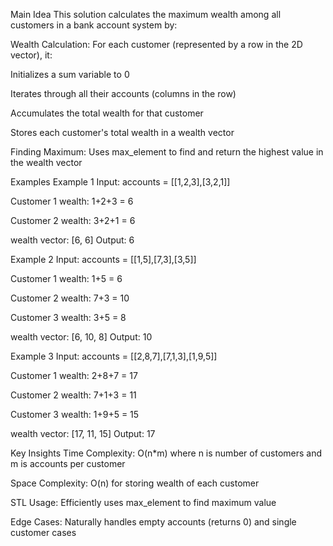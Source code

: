 Main Idea
This solution calculates the maximum wealth among all customers in a bank account system by:

Wealth Calculation: For each customer (represented by a row in the 2D vector), it:

Initializes a sum variable to 0

Iterates through all their accounts (columns in the row)

Accumulates the total wealth for that customer

Stores each customer's total wealth in a wealth vector

Finding Maximum: Uses max_element to find and return the highest value in the wealth vector

Examples
Example 1
Input: accounts = [[1,2,3],[3,2,1]]

Customer 1 wealth: 1+2+3 = 6

Customer 2 wealth: 3+2+1 = 6

wealth vector: [6, 6]
Output: 6

Example 2
Input: accounts = [[1,5],[7,3],[3,5]]

Customer 1 wealth: 1+5 = 6

Customer 2 wealth: 7+3 = 10

Customer 3 wealth: 3+5 = 8

wealth vector: [6, 10, 8]
Output: 10

Example 3
Input: accounts = [[2,8,7],[7,1,3],[1,9,5]]

Customer 1 wealth: 2+8+7 = 17

Customer 2 wealth: 7+1+3 = 11

Customer 3 wealth: 1+9+5 = 15

wealth vector: [17, 11, 15]
Output: 17

Key Insights
Time Complexity: O(n*m) where n is number of customers and m is accounts per customer

Space Complexity: O(n) for storing wealth of each customer

STL Usage: Efficiently uses max_element to find maximum value

Edge Cases: Naturally handles empty accounts (returns 0) and single customer cases
